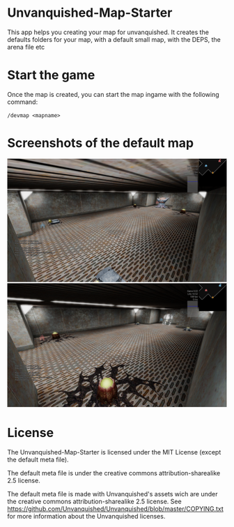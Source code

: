 # Unvanquished-Map-Starter
This app helps you creating your map for unvanquished.  It creates the defaults folders for your map, with a default small map, with the DEPS, the arena file etc

# Start the game
Once the map is created, you can start the map ingame with the following command:
```
/devmap <mapname>
```

# Screenshots of the default map

<img src=".github/assets/default_map_screen1.png" alt="default_map_screen1" width="600"/>

<img src=".github/assets/default_map_screen2.png" alt="default_map_screen2" width="600"/>

# License
The Unvanquished-Map-Starter is licensed under the MIT License (except the default meta file).

The default meta file is under the creative commons attribution-sharealike 2.5 license.

The default meta file is made with Unvanquished's assets wich are under the creative commons attribution-sharealike 2.5 license.
See https://github.com/Unvanquished/Unvanquished/blob/master/COPYING.txt for more information about the Unvanquished licenses.